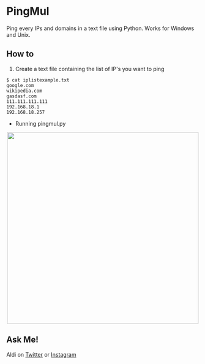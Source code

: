 # PingMul

Ping every IPs and domains in a text file using Python. Works for Windows and Unix.

## How to
1. Create a text file containing the list of IP's you want to ping
```
$ cat iplistexample.txt 
google.com
wikipedia.com
gasdasf.com
111.111.111.111
192.168.18.1
192.168.18.257
```
- Running pingmul.py
<div align="center"> <img src="https://user-images.githubusercontent.com/52058660/179735180-63a5d44b-6125-4b09-ab14-fb6b3ce7b947.png" width=500px></div>

## Ask Me!
Aldi on [Twitter](https://twitter.com/aldi__satria) or [Instagram](https://www.instagram.com/aldi___satria/)

